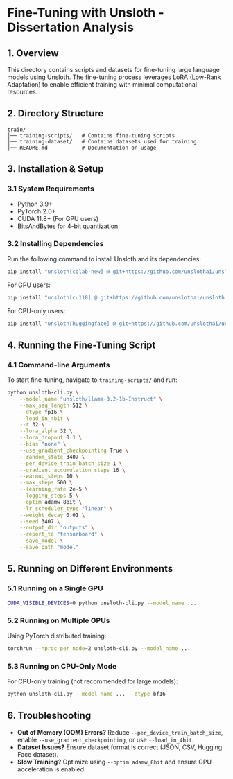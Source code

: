 # Fine-Tuning with Unsloth - Dissertation Analysis

## 1. Overview
This directory contains scripts and datasets for fine-tuning large language models using Unsloth. The fine-tuning process leverages LoRA (Low-Rank Adaptation) to enable efficient training with minimal computational resources.

## 2. Directory Structure
```
train/
│── training-scripts/   # Contains fine-tuning scripts
│── training-dataset/   # Contains datasets used for training
│── README.md           # Documentation on usage
```

## 3. Installation & Setup

### 3.1 System Requirements
- Python 3.9+
- PyTorch 2.0+
- CUDA 11.8+ (For GPU users)
- BitsAndBytes for 4-bit quantization

### 3.2 Installing Dependencies
Run the following command to install Unsloth and its dependencies:
```sh
pip install "unsloth[colab-new] @ git+https://github.com/unslothai/unsloth.git"
```
For GPU users:
```sh
pip install "unsloth[cu118] @ git+https://github.com/unslothai/unsloth.git"
```
For CPU-only users:
```sh
pip install "unsloth[huggingface] @ git+https://github.com/unslothai/unsloth.git"
```

## 4. Running the Fine-Tuning Script

### 4.1 Command-line Arguments
To start fine-tuning, navigate to `training-scripts/` and run:
```sh
python unsloth-cli.py \
    --model_name "unsloth/llama-3.2-1b-Instruct" \
    --max_seq_length 512 \
    --dtype fp16 \
    --load_in_4bit \
    --r 32 \
    --lora_alpha 32 \
    --lora_dropout 0.1 \
    --bias "none" \
    --use_gradient_checkpointing True \
    --random_state 3407 \
    --per_device_train_batch_size 1 \
    --gradient_accumulation_steps 16 \
    --warmup_steps 10 \
    --max_steps 500 \
    --learning_rate 2e-5 \
    --logging_steps 5 \
    --optim adamw_8bit \
    --lr_scheduler_type "linear" \
    --weight_decay 0.01 \
    --seed 3407 \
    --output_dir "outputs" \
    --report_to "tensorboard" \
    --save_model \
    --save_path "model"
```

## 5. Running on Different Environments

### 5.1 Running on a Single GPU
```sh
CUDA_VISIBLE_DEVICES=0 python unsloth-cli.py --model_name ...
```

### 5.2 Running on Multiple GPUs
Using PyTorch distributed training:
```sh
torchrun --nproc_per_node=2 unsloth-cli.py --model_name ...
```

### 5.3 Running on CPU-Only Mode
For CPU-only training (not recommended for large models):
```sh
python unsloth-cli.py --model_name ... --dtype bf16
```

## 6. Troubleshooting

- **Out of Memory (OOM) Errors?** Reduce `--per_device_train_batch_size`, enable `--use_gradient_checkpointing`, or use `--load_in_4bit`.
- **Dataset Issues?** Ensure dataset format is correct (JSON, CSV, Hugging Face dataset).
- **Slow Training?** Optimize using `--optim adamw_8bit` and ensure GPU acceleration is enabled.



